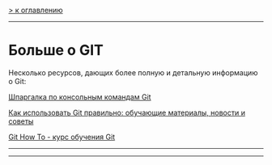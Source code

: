 [> к оглавлению](/readme.md)

___

# Больше о GIT

Несколько ресурсов, дающих более полную и детальную информацию о Git:

[Шпаргалка по консольным командам Git](https://github.com/cyberspacedk/Git-commands)

[Как использовать Git правильно: обучающие материалы, новости и советы](https://www.atlassian.com/ru/git)
    
[Git How To - курс обучения Git](https://githowto.com/ru)
___
___
